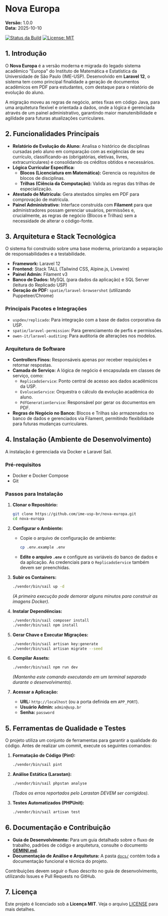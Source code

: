 # Nova Europa

**Versão:** 1.0.0  
**Data:** 2025-10-10

[![Status da Build](https://github.com/ime-usp-br/nova-europa/actions/workflows/laravel.yml/badge.svg)](https://github.com/ime-usp-br/nova-europa/actions/workflows/laravel.yml)
[![License: MIT](https://img.shields.io/badge/License-MIT-yellow.svg)](https://opensource.org/licenses/MIT)

## 1. Introdução

O **Nova Europa** é a versão moderna e migrada do legado sistema acadêmico "Europa" do Instituto de Matemática e Estatística da Universidade de São Paulo (IME-USP). Desenvolvido em **Laravel 12**, o sistema tem como principal finalidade a geração de documentos acadêmicos em PDF para estudantes, com destaque para o relatório de evolução do aluno.

A migração moveu as regras de negócio, antes fixas em código Java, para uma arquitetura flexível e orientada a dados, onde a lógica é gerenciada através de um painel administrativo, garantindo maior manutenibilidade e agilidade para futuras atualizações curriculares.

## 2. Funcionalidades Principais

-   **Relatório de Evolução do Aluno:** Analisa o histórico de disciplinas cursadas pelo aluno em comparação com as exigências de seu currículo, classificando-as (obrigatórias, eletivas, livres, extracurriculares) e consolidando os créditos obtidos e necessários.
-   **Lógica Curricular Específica:**
    -   **Blocos (Licenciatura em Matemática):** Gerencia os requisitos de blocos de disciplinas.
    -   **Trilhas (Ciência da Computação):** Valida as regras das trilhas de especialização.
-   **Atestado de Matrícula:** Gera atestados simples em PDF para comprovação de matrícula.
-   **Painel Administrativo:** Interface construída com **Filament** para que administradores possam gerenciar usuários, permissões e, crucialmente, as regras de negócio (Blocos e Trilhas) sem a necessidade de alterar o código-fonte.

## 3. Arquitetura e Stack Tecnológica

O sistema foi construído sobre uma base moderna, priorizando a separação de responsabilidades e a testabilidade.

-   **Framework:** Laravel 12
-   **Frontend:** Stack TALL (Tailwind CSS, Alpine.js, Livewire)
-   **Painel Admin:** Filament v3
-   **Banco de Dados:** MySQL (para dados da aplicação) e SQL Server (leitura do Replicado USP)
-   **Geração de PDF:** `spatie/laravel-browsershot` (utilizando Puppeteer/Chrome)

### Principais Pacotes e Integrações

-   `uspdev/replicado`: Para integração com a base de dados corporativa da USP.
-   `spatie/laravel-permission`: Para gerenciamento de perfis e permissões.
-   `owen-it/laravel-auditing`: Para auditoria de alterações nos modelos.

### Arquitetura de Software

-   **Controllers Finos:** Responsáveis apenas por receber requisições e retornar respostas.
-   **Camada de Serviço:** A lógica de negócio é encapsulada em classes de serviço, como:
    -   `ReplicadoService`: Ponto central de acesso aos dados acadêmicos da USP.
    -   `EvolucaoService`: Orquestra o cálculo da evolução acadêmica do aluno.
    -   `PdfGenerationService`: Responsável por gerar os documentos em PDF.
-   **Regras de Negócio no Banco:** Blocos e Trilhas são armazenados no banco de dados e gerenciados via Filament, permitindo flexibilidade para futuras mudanças curriculares.

## 4. Instalação (Ambiente de Desenvolvimento)

A instalação é gerenciada via Docker e Laravel Sail.

### Pré-requisitos

-   Docker e Docker Compose
-   Git

### Passos para Instalação

1.  **Clonar o Repositório:**
    ```bash
    git clone https://github.com/ime-usp-br/nova-europa.git
    cd nova-europa
    ```

2.  **Configurar o Ambiente:**
    -   Copie o arquivo de configuração de ambiente:
        ```bash
        cp .env.example .env
        ```
    -   **Edite o arquivo `.env`** e configure as variáveis do banco de dados e da aplicação. As credenciais para o `ReplicadoService` também devem ser preenchidas.

3.  **Subir os Containers:**
    ```bash
    ./vendor/bin/sail up -d
    ```
    *(A primeira execução pode demorar alguns minutos para construir as imagens Docker).*

4.  **Instalar Dependências:**
    ```bash
    ./vendor/bin/sail composer install
    ./vendor/bin/sail npm install
    ```

5.  **Gerar Chave e Executar Migrações:**
    ```bash
    ./vendor/bin/sail artisan key:generate
    ./vendor/bin/sail artisan migrate --seed
    ```

6.  **Compilar Assets:**
    ```bash
    ./vendor/bin/sail npm run dev
    ```
    *(Mantenha este comando executando em um terminal separado durante o desenvolvimento).*

7.  **Acessar a Aplicação:**
    -   **URL:** `http://localhost` (ou a porta definida em `APP_PORT`).
    -   **Usuário Admin:** `admin@usp.br`
    -   **Senha:** `password`

## 5. Ferramentas de Qualidade e Testes

O projeto utiliza um conjunto de ferramentas para garantir a qualidade do código. Antes de realizar um commit, execute os seguintes comandos:

1.  **Formatação de Código (Pint):**
    ```bash
    ./vendor/bin/sail pint
    ```

2.  **Análise Estática (Larastan):**
    ```bash
    ./vendor/bin/sail phpstan analyse
    ```
    *(Todos os erros reportados pelo Larastan DEVEM ser corrigidos).*

3.  **Testes Automatizados (PHPUnit):**
    ```bash
    ./vendor/bin/sail artisan test
    ```

## 6. Documentação e Contribuição

-   **Guia de Desenvolvimento:** Para um guia detalhado sobre o fluxo de trabalho, padrões de código e arquitetura, consulte o documento [**GEMINI.md**](./GEMINI.md).
-   **Documentação de Análise e Arquitetura:** A pasta [`docs/`](./docs/) contém toda a documentação funcional e técnica do projeto.

Contribuições devem seguir o fluxo descrito no guia de desenvolvimento, utilizando Issues e Pull Requests no GitHub.

## 7. Licença

Este projeto é licenciado sob a **Licença MIT**. Veja o arquivo [LICENSE](./LICENSE) para mais detalhes.